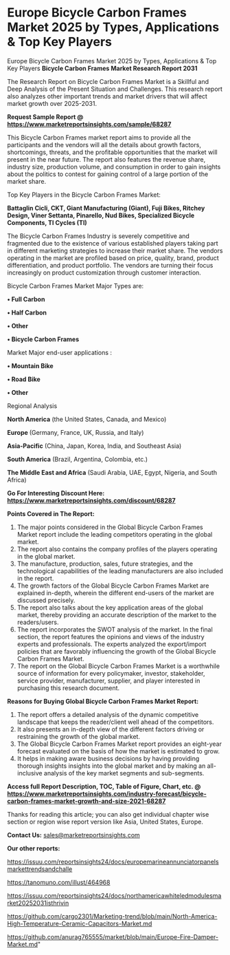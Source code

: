 # Europe Bicycle Carbon Frames Market 2025 by Types, Applications & Top Key Players
Europe Bicycle Carbon Frames Market 2025 by Types, Applications & Top Key Players
<strong>Bicycle Carbon Frames Market Research Report 2031</strong>

The Research Report on Bicycle Carbon Frames Market is a Skillful and Deep Analysis of the Present Situation and Challenges. This research report also analyzes other important trends and market drivers that will affect market growth over 2025-2031.

<strong>Request Sample Report @ <a href=https://www.marketreportsinsights.com/sample/68287>https://www.marketreportsinsights.com/sample/68287</a></strong>

This Bicycle Carbon Frames market report aims to provide all the participants and the vendors will all the details about growth factors, shortcomings, threats, and the profitable opportunities that the market will present in the near future. The report also features the revenue share, industry size, production volume, and consumption in order to gain insights about the politics to contest for gaining control of a large portion of the market share.

Top Key Players in the Bicycle Carbon Frames Market:

<strong>Battaglin Cicli, CKT, Giant Manufacturing (Giant), Fuji Bikes, Ritchey Design, Viner Settanta, Pinarello, Nud Bikes, Specialized Bicycle Components, TI Cycles (TI)</strong>

The Bicycle Carbon Frames Industry is severely competitive and fragmented due to the existence of various established players taking part in different marketing strategies to increase their market share. The vendors operating in the market are profiled based on price, quality, brand, product differentiation, and product portfolio. The vendors are turning their focus increasingly on product customization through customer interaction.

Bicycle Carbon Frames Market Major Types are:

<strong>• Full Carbon

• Half Carbon

• Other

• Bicycle Carbon Frames</strong>

Market Major end-user applications :

<strong>• Mountain Bike

• Road Bike

• Other</strong>

Regional Analysis

</u><strong><b>North America</b></strong> (the United States, Canada, and Mexico)

<strong><b>Europe </b></strong>(Germany, France, UK, Russia, and Italy)

<strong><b>Asia-Pacific</b></strong> (China, Japan, Korea, India, and Southeast Asia)

<strong><b>South America</b></strong> (Brazil, Argentina, Colombia, etc.)

<strong><b>The Middle East and Africa</b></strong> (Saudi Arabia, UAE, Egypt, Nigeria, and South Africa)

<strong>Go For Interesting Discount Here: <a href=https://www.marketreportsinsights.com/discount/68287>https://www.marketreportsinsights.com/discount/68287</a></strong>

<strong>Points Covered in The Report:</strong>
<ol>
  <li>The major points considered in the Global Bicycle Carbon Frames Market report include the leading competitors operating in the global market.</li>
  <li>The report also contains the company profiles of the players operating in the global market.</li>
  <li>The manufacture, production, sales, future strategies, and the technological capabilities of the leading manufacturers are also included in the report.</li>
  <li>The growth factors of the Global Bicycle Carbon Frames Market are explained in-depth, wherein the different end-users of the market are discussed precisely.</li>
  <li>The report also talks about the key application areas of the global market, thereby providing an accurate description of the market to the readers/users.</li>
  <li>The report incorporates the SWOT analysis of the market. In the final section, the report features the opinions and views of the industry experts and professionals. The experts analyzed the export/import policies that are favorably influencing the growth of the Global Bicycle Carbon Frames Market.</li>
  <li>The report on the Global Bicycle Carbon Frames Market is a worthwhile source of information for every policymaker, investor, stakeholder, service provider, manufacturer, supplier, and player interested in purchasing this research document.</li>
</ol>
<strong>Reasons for Buying Global Bicycle Carbon Frames Market Report:</strong>

<ol>
  <li>The report offers a detailed analysis of the dynamic competitive landscape that keeps the reader/client well ahead of the competitors.</li>
  <li>It also presents an in-depth view of the different factors driving or restraining the growth of the global market.</li>
  <li>The Global Bicycle Carbon Frames Market report provides an eight-year forecast evaluated on the basis of how the market is estimated to grow.</li>
  <li>It helps in making aware business decisions by having providing thorough insights insights into the global market and by making an all-inclusive analysis of the key market segments and sub-segments.</li>
</ol>
<strong>Access full Report Description, TOC, Table of Figure, Chart, etc. @ <a href=https://www.marketreportsinsights.com/industry-forecast/bicycle-carbon-frames-market-growth-and-size-2021-68287>https://www.marketreportsinsights.com/industry-forecast/bicycle-carbon-frames-market-growth-and-size-2021-68287</a></strong>


Thanks for reading this article; you can also get individual chapter wise section or region wise report version like Asia, United States, Europe.

<strong>Contact Us:</strong>
sales@marketreportsinsights.com

<strong>Our other reports:</strong>

<a href=https://issuu.com/reportsinsights24/docs/europemarineannunciatorpanelsmarkettrendsandchalle>https://issuu.com/reportsinsights24/docs/europemarineannunciatorpanelsmarkettrendsandchalle</a>

<a href=https://tanomuno.com/illust/464968>https://tanomuno.com/illust/464968</a>

<a href=https://issuu.com/reportsinsights24/docs/northamericawhiteledmodulesmarket20252031isthrivin>https://issuu.com/reportsinsights24/docs/northamericawhiteledmodulesmarket20252031isthrivin</a>

<a href=https://github.com/cargo2301/Marketing-trend/blob/main/North-America-High-Temperature-Ceramic-Capacitors-Market.md>https://github.com/cargo2301/Marketing-trend/blob/main/North-America-High-Temperature-Ceramic-Capacitors-Market.md</a>

<a href=https://github.com/anurag765555/market/blob/main/Europe-Fire-Damper-Market.md>https://github.com/anurag765555/market/blob/main/Europe-Fire-Damper-Market.md</a>"
